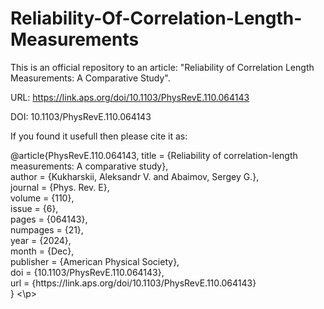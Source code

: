 # Reliability-Of-Correlation-Length-Measurements


<p>This is an official repository to an article: "Reliability of Correlation Length Measurements: A Comparative Study".</p>

URL: https://link.aps.org/doi/10.1103/PhysRevE.110.064143

DOI: 10.1103/PhysRevE.110.064143

If you found it usefull then please cite it as:

<p>@article{PhysRevE.110.064143,
  title = {Reliability of correlation-length measurements: A comparative study}, <br>
  author = {Kukharskii, Aleksandr V. and Abaimov, Sergey G.}, <br>
  journal = {Phys. Rev. E}, <br>
  volume = {110}, <br>
  issue = {6}, <br>
  pages = {064143}, <br>
  numpages = {21}, <br>
  year = {2024}, <br>
  month = {Dec}, <br>
  publisher = {American Physical Society}, <br>
  doi = {10.1103/PhysRevE.110.064143}, <br>
  url = {https://link.aps.org/doi/10.1103/PhysRevE.110.064143} <br>
} <\p>

